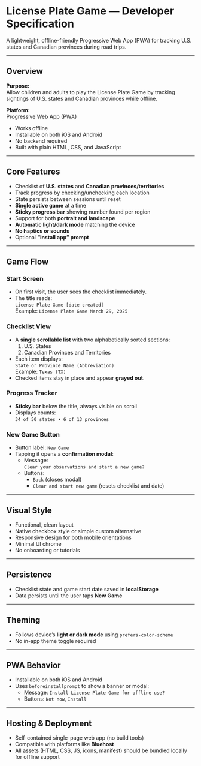 # License Plate Game — Developer Specification

A lightweight, offline-friendly Progressive Web App (PWA) for tracking U.S. states and Canadian provinces during road trips.

---

## Overview

**Purpose:**  
Allow children and adults to play the License Plate Game by tracking sightings of U.S. states and Canadian provinces while offline.

**Platform:**  
Progressive Web App (PWA)  
- Works offline  
- Installable on both iOS and Android  
- No backend required  
- Built with plain HTML, CSS, and JavaScript  

---

## Core Features

- Checklist of **U.S. states** and **Canadian provinces/territories**
- Track progress by checking/unchecking each location
- State persists between sessions until reset
- **Single active game** at a time
- **Sticky progress bar** showing number found per region
- Support for both **portrait and landscape**
- **Automatic light/dark mode** matching the device
- **No haptics or sounds**
- Optional **“Install app” prompt**

---

## Game Flow

### Start Screen
- On first visit, the user sees the checklist immediately.
- The title reads:  
  `License Plate Game [date created]`  
  Example: `License Plate Game March 29, 2025`

### Checklist View
- A **single scrollable list** with two alphabetically sorted sections:
  1. U.S. States
  2. Canadian Provinces and Territories
- Each item displays:  
  `State or Province Name (Abbreviation)`  
  Example: `Texas (TX)`
- Checked items stay in place and appear **grayed out**.

### Progress Tracker
- **Sticky bar** below the title, always visible on scroll
- Displays counts:  
  `34 of 50 states • 6 of 13 provinces`

### New Game Button
- Button label: `New Game`
- Tapping it opens a **confirmation modal**:
  - Message:  
    `Clear your observations and start a new game?`
  - Buttons:  
    - `Back` (closes modal)  
    - `Clear and start new game` (resets checklist and date)

---

## Visual Style

- Functional, clean layout
- Native checkbox style or simple custom alternative
- Responsive design for both mobile orientations
- Minimal UI chrome
- No onboarding or tutorials

---

## Persistence

- Checklist state and game start date saved in **localStorage**
- Data persists until the user taps **New Game**

---

## Theming

- Follows device’s **light or dark mode** using `prefers-color-scheme`
- No in-app theme toggle required

---

## PWA Behavior

- Installable on both iOS and Android
- Uses `beforeinstallprompt` to show a banner or modal:
  - Message: `Install License Plate Game for offline use?`
  - Buttons: `Not now`, `Install`

---

## Hosting & Deployment

- Self-contained single-page web app (no build tools)
- Compatible with platforms like **Bluehost**
- All assets (HTML, CSS, JS, icons, manifest) should be bundled locally for offline support
